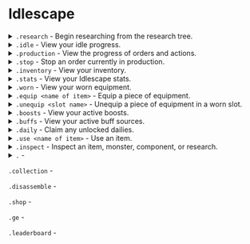 # Idlescape

<details>
  <summary><code>.research</code> - Begin researching from the research tree.</summary>
<br>
  
Aliases: `.play` `.start` `.quest` `.quests` `.tutorial`

The research tree is used to unlock new mechanics, skills, item recipes, and progress through the game. Use the arrow reactions to change your selection and the tick reaction to being researching the current selection or refresh the list.


* **Research time** indicates how long the research will take to complete.
* **Items Required** indicates the required items for the research. These items are taken from the inventory.
* Research level requirements cannot be boosted for.
* Once started, the research cannot be cancelled.
* A list of researches can be found using `.inspect researches`
* To view the details of a specific research use `.inspect research <name of research>`
</details>

<details>
  <summary><code>.idle</code> - View your idle progress.</summary>
<br>
  
Aliases: `.gather` `.gathering`

Skills are split into idle and production skills. Mining, Woodcutting, Fishing, Combat, Hunter, and Thieving are all idle skills. 

* Use `.idle <name of item>` to assign a resource to gather using the idle skills.
* Once an item has been assigned to be idled, you will continue to idle. It should be noted that the assigned item will never be unassigned so continuing to assign the same item has no effect.
* Your maximum idle time is the amount of time elapsed since your last idlescape command. If you have not issued an idlescape command for longer than your maximum idle time, all progress will be paused until a command is issued. The idle timer is reset every time you issue an idlescape command. Your maximum idle time is based on your current Agility level including boosts. 
* Ingredients are displayed under the recipe being idled. The number indicates the amount you have in your inventory. Idling will pause if you do not have enough ingredients to continue.
* The items per hour displays the number of time you will complete that recipe in the next hour. If you do not have enough ingredients for the next hour, or boosts will expire, the display will be updated to the reduced number.
</details>

<details>
  <summary><code>.production</code> - View the progress of orders and actions.</summary>
<br>
  
Aliases: `.prod` `.prog` `.progress`

Skills are split into idle and production skills. Smithing, Cooking, Crafting, Herblore, Farming, Runecrafting, Enchanting, Fletching, Invention, Firemaking, and Construction are all production skills. 

* Your maximum idle time is the amount of time elapsed since your last idlescape command. If you have not issued an idlescape command for longer than your maximum idle time, all progress will be paused until a command is issued. The idle timer is reset every time you issue an idlescape command. Your maximum idle time is based on your current Agility level including boosts.
* Use the arrow reactions to change pages if your list of orders spans multiple pages.
* Use `.make [quantity] <name of item>` to begin an order. If `quantity` is unspecified it will default to 1.
* Use `.stop <name of item>` to cancel an order. You will be refunded all ingredients.
* If using a skill speed boost, the time remaining on the order will reduce at a faster rate.
</details>

<details>
  <summary><code>.stop</code> - Stop an order currently in production.</summary>
<br>
  
Aliases: `.end` `.abort`

* Use `.stop <name of item>` to cancel an order.
* You will be refunded all remaining ingredients of a cancelled order.
</details>

<details>
  <summary><code>.inventory</code> - View your inventory.</summary>
<br>
  
Aliases: `.inv` `.bag` `.bank` `.items` `.backpack`

Your inventory is where all of your items are placed. 

* Use `.inventory <search>` to search through your inventory. Use `|` to separate multiple searches. For example: `.inventory ore|bar|logs` will search for `ore`, `bar` and `logs`
* Use the arrow reactions to change pages if your inventory spans multiple pages.

</details>

<details>
  <summary><code>.stats</code> - View your Idlescape stats.</summary>
<br>
  
Aliases: `.stat` `.skill` `.skills` `.level` `.levels`

Experience in skills is gained through actions. As you gain experience your skills will level up, unlocking more content.

The columns are in the following order:

| Skill name | Level | Experience
-|-|-

</details>

<details>
  <summary><code>.worn</code> - View your worn equipment.</summary>
<br>
  
Aliases: `.gear` `.equipment`

Equipping items

* Use `.equip <item name>` to equip an item.
* Use `.unequip <slot name>` to unequip an item. Unequip uses the slot name rather than the item name since items can be in multiple slots.
* Equipping an item to a slot already in use will unequip the currently worn item.
* Some items use multiple slots. For example: two-handed weapons use both the mainhand and offhand slots.
* **Attack** determines how hard you hit a monster.
* **Defence** determines how hard a monster hits you.
* **Max kills** determines the maximum number of kills you can achieve per hour. Equip items with the **kill cap** stat to raise it. If your **attack** is high enough to get more kills per hour than your **kill cap**, the number is capped down to your **max kills**.

</details>
  
<details>
  <summary><code>.equip &ltname of item></code> - Equip a piece of equipment.</summary>
<br>
  
Aliases: `.wear` `.wield` `.weild`

* Use `.unequip <slot name>` to unequip an item. Unequip uses the slot name rather than the item name since items can be in multiple slots.
* Equipping an item to a slot already in use will unequip the currently worn item.
* Some items use multiple slots. For example: two-handed weapons use both the mainhand and offhand slots.

</details>
  
<details>
  <summary><code>.unequip &ltslot name></code> - Unequip a piece of equipment in a worn slot.</summary>
<br>
  
Aliases: `.unwear` `.unwield` `.unweild`

* Unequip uses the slot name rather than the item name since items can be in multiple slots.
* Use `.equip <item name>` to equip an item.
* `slot name` can either be the name of the slot or its alias.

Slot name|Aliases|Unlock
-|-|-
Head|`helm`|
Cape|`back`|
Neck|`amulet` `ammy`|
Mainhand|`mh` `weapon`|
Offhand|`oh` `shield`|
Body|`top` `torso`|
Legs|`bottom` `bottoms`|
Hands|`glove` `gloves`|
Feet|`boot` `boots`|
Ring||
Ammo||
Consumable 1|`food 1` `consumable1` `c1`|
Consumable 2|`food 2` `consumable2` `c2`|Level 30 Combat
Consumable 3|`food 3` `consumable3` `c3`|Level 70 Combat
Pickaxe||Completion of the 'Pickaxes' research
Hatchet||Completion of the 'Hatchets' research
Fishing rod||Completion of the 'Fishing rods' research

  </details>

<details>
  <summary><code>.boosts</code> - View your active boosts.</summary>
<br>

</details>
  
<details>
  <summary><code>.buffs</code> - View your active buff sources.</summary>
<br>


</details>  
  
<details>
  <summary><code>.daily</code> - Claim any unlocked dailies.</summary>
<br>

* This command can be used once every 24 hours.
* **Daily streak** is the number of consecutive days you have claimed dailies.
* Streaks are reset if you have not claimed a daily for more than 36 hours.
* Each daily streak grants a 25% increase in daily rewards.
* Streaks are capped at 8 days, for a maximum of 200% increase in daily rewards.

Daily|Base Quantity|Unlock
-|-|-
Coins|500|
Bucket of sand|80|Completion of the 'Hand in the Sand' research

</details>
  
<details>
  <summary><code>.use &ltname of item></code> - Use an item.</summary>
<br>

Syntax: `.use [quantity] <item>`

* If `quantity` is unspecified it will default to 1.
* Items that can be used are denoted by the 'use' icon in your `.inventory`
* **Add buff** items, such as potions, grant you boosts for a certain duration. You can view your active buffs using `.buffs`
* **Lootbox** items, such as seedboxes, can be opened using this command. You can view the loot table of the lootbox using `.inspect item <name of item>`
 
</details>

<details>
  <summary><code>.inspect</code> - Inspect an item, monster, component, or research.</summary>
<br>

<details>
<summary><code>.inspect item &ltname of item></code> - Inspect an item.</summary>
<br>

Field|Description
-|-
Value|The value at which the `.shop` will purchase this item if it can be sold to the shop.
Tradeable|Whether the item can be traded to other players on the Grand Exchange using the `.ge` command.
Sold in shop|Whether the item is sold in the `.shop`
Source skill|The production slot the recipe uses. Only displayed if the item can be gathered or made through a skill.
Experience|The experience granted per recipe completed. Only displayed if the item can be gathered or made through a skill.
Time|The amount of time per recipe completion. This excludes any active boosts. Only displayed if the item can be gathered or made through a skill.
Ingredients|The required items per recipe completion. Some recipes do not require ingredients. Only displayed if the item can be gathered or made through a skill.
Source|The sources through which the item can be obtained. Only displayed if the item can be obtained from a monster, another item recipe, or a lootbox.
Requirements|The skill and research requirements to unlock the item recipe. Only displayed if the item can be gathered or made through a skill.
Disassemble|The possible components on the item's disassembly loot table, junk chance, and number of rolls per item. If multiple items are required per roll a 'Quantity' field will also be shown. Only displayed if the item can be disassembled using the `.disassemble` command.
Buffs|The duration of the buff granted per item used and its effect(s). Only displayed if the item grants a buff using the `.use` command.
Lootbox table|The loot table of the item and their rarities. Only displayed if the item opens a lootbox using the `.use` command.
Worn|The stats of the item. If the item has a worn effect, the effects will also be shown. Only displayed if the item can be worn using the `.equip` command.

</details>

<details>
<summary><code>.inspect monster &ltname of monster></code> - Inspect a monster.</summary>
<br>

Field|Description
-|-
Loot table|The loot table of the monster and their rarities. Guranteed drops are shown as 100% and are given in addition to the normal loot roll.
Stats|The stats of the monster.
Experience|The combat and style experience granted per kill.
Requirements|The skill and research requirements to unlock the monster.
Slayer only|Some monsters cannot be killed in idle combat using the `.fight` command, and can only be killed as a Slayer task using the `.slay` command.
Slayer|The requirements to be assigned the monster as a Slayer task. Also displays the slayer experience granted per kill.
  
</details>

<details>
  <summary><code>.inspect collection &ltname of collection></code> - Inspect a collection.</summary>
  <br>

  * Identical to `.collection view`
  * The checkboxes indicate whether the item is currently in your inventory.

</details>

<details>
<summary><code>.inspect component &ltname of item></code> - View a list of items that disassemble into a component.</summary>
<br>

* This command is only for items which can be obtained through the `.disassmble` command.
* All rarities are displayed **after** junk chance. See `.disassemble` on how component rarities function.

</details>
  
  

  `.inspect item <name of item>` - Inspect an item.

  `.inspect monster <name of monster>` - Inspect a monster.

  `.inspect research <name of research>` - Inspect a research.

  `.inspect researches` - View a list of all researches.

  `.inspect skill <name of skill>` - Inspect a skill to view the unlock table.

</details>
  
<details>
  <summary><code>.</code> - </summary>
<br>
  
Aliases:

</details>

`.collection` - 

`.disassemble` - 

`.shop` - 

`.ge` - 

`.leaderboard` - 
